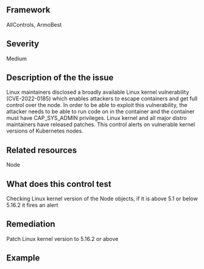 ## Framework
AllControls, ArmoBest
 
## Severity
Medium

## Description of the the issue
Linux maintainers disclosed a broadly available Linux kernel vulnerability (CVE-2022-0185) which enables attackers to escape containers and get full control over the node. In order to be able to exploit this vulnerability, the attacker needs to be able to run code on in the container and the container must have CAP_SYS_ADMIN privileges. Linux kernel and all major distro maintainers have released patches. This control alerts on vulnerable kernel versions of Kubernetes nodes.
 
## Related resources
Node
 
## What does this control test
Checking Linux kernel version of the Node objects, if it is above 5.1 or below 5.16.2 it fires an alert
 
## Remediation
Patch Linux kernel version to 5.16.2 or above
 
## Example
```

```
